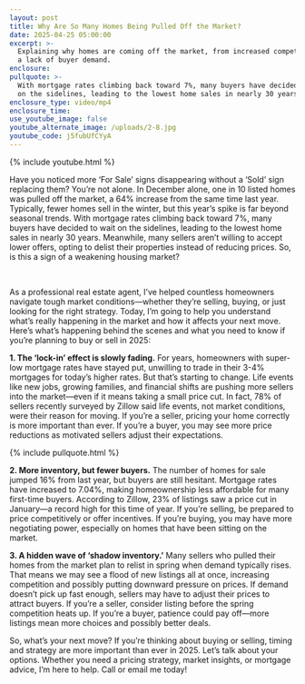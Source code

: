 ```yaml
---
layout: post
title: Why Are So Many Homes Being Pulled Off the Market?
date: 2025-04-25 05:00:00
excerpt: >-
  Explaining why homes are coming off the market, from increased competition to
  a lack of buyer demand.
enclosure:
pullquote: >-
  With mortgage rates climbing back toward 7%, many buyers have decided to wait
  on the sidelines, leading to the lowest home sales in nearly 30 years.
enclosure_type: video/mp4
enclosure_time:
use_youtube_image: false
youtube_alternate_image: /uploads/2-8.jpg
youtube_code: j5fubUfCYyA
---
```

{% include youtube.html %}

Have you noticed more ‘For Sale’ signs disappearing without a ‘Sold’ sign replacing them? You’re not alone. In December alone, one in 10 listed homes was pulled off the market, a 64% increase from the same time last year. Typically, fewer homes sell in the winter, but this year’s spike is far beyond seasonal trends. With mortgage rates climbing back toward 7%, many buyers have decided to wait on the sidelines, leading to the lowest home sales in nearly 30 years. Meanwhile, many sellers aren’t willing to accept lower offers, opting to delist their properties instead of reducing prices. So, is this a sign of a weakening housing market?

&nbsp;

As a professional real estate agent, I’ve helped countless homeowners navigate tough market conditions—whether they’re selling, buying, or just looking for the right strategy. Today, I’m going to help you understand what’s really happening in the market and how it affects your next move. Here’s what’s happening behind the scenes and what you need to know if you’re planning to buy or sell in 2025:

**1\. The ‘lock-in’ effect is slowly fading.** For years, homeowners with super-low mortgage rates have stayed put, unwilling to trade in their 3-4% mortgages for today’s higher rates. But that’s starting to change. Life events like new jobs, growing families, and financial shifts are pushing more sellers into the market—even if it means taking a small price cut. In fact, 78% of sellers recently surveyed by Zillow said life events, not market conditions, were their reason for moving. If you’re a seller, pricing your home correctly is more important than ever. If you’re a buyer, you may see more price reductions as motivated sellers adjust their expectations.

{% include pullquote.html %}

**2\. More inventory, but fewer buyers.** The number of homes for sale jumped 16% from last year, but buyers are still hesitant. Mortgage rates have increased to 7.04%, making homeownership less affordable for many first-time buyers. According to Zillow, 23% of listings saw a price cut in January—a record high for this time of year. If you’re selling, be prepared to price competitively or offer incentives. If you’re buying, you may have more negotiating power, especially on homes that have been sitting on the market.

**3\. A hidden wave of ‘shadow inventory.’** Many sellers who pulled their homes from the market plan to relist in spring when demand typically rises. That means we may see a flood of new listings all at once, increasing competition and possibly putting downward pressure on prices. If demand doesn’t pick up fast enough, sellers may have to adjust their prices to attract buyers. If you’re a seller, consider listing before the spring competition heats up. If you’re a buyer, patience could pay off—more listings mean more choices and possibly better deals.

So, what’s your next move? If you’re thinking about buying or selling, timing and strategy are more important than ever in 2025. Let’s talk about your options. Whether you need a pricing strategy, market insights, or mortgage advice, I’m here to help. Call or email me today!